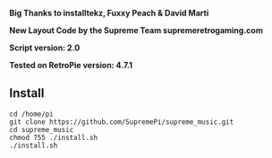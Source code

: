 **Big Thanks to installtekz, Fuxxy Peach & David Marti**

**New Layout Code by the Supreme Team supremeretrogaming.com**

**Script version: 2.0**

**Tested on RetroPie version: 4.7.1**

## Install
```
cd /home/pi
git clone https://github.com/SupremePi/supreme_music.git
cd supreme_music
chmod 755 ./install.sh
./install.sh
```
